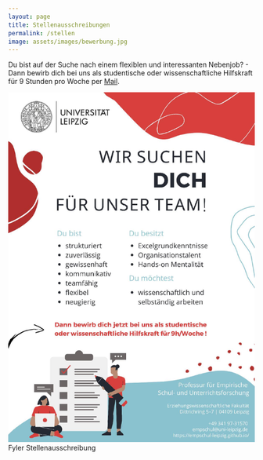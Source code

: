 ```yaml
---
layout: page
title: Stellenausschreibungen
permalink: /stellen
image: assets/images/bewerbung.jpg
---
```

<p>Du bist auf der Suche nach einem flexiblen und interessanten Nebenjob? - Dann bewirb dich bei uns als studentische oder wissenschaftliche Hilfskraft für 9 Stunden pro Woche per <a href="mailto:empschul@uni-leipzig.de">Mail</a>.</p>

<img src="assets/images/Stellenausschreibung.jpg">Fyler Stellenausschreibung</img> 

